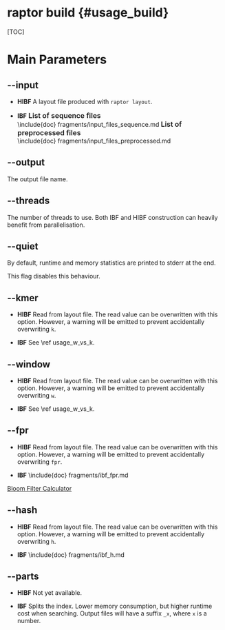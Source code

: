 # raptor build {#usage_build}

<!--
SPDX-FileCopyrightText: 2006-2025 Knut Reinert & Freie Universität Berlin
SPDX-FileCopyrightText: 2016-2025 Knut Reinert & MPI für molekulare Genetik
SPDX-License-Identifier: CC-BY-4.0
-->

[TOC]

# Main Parameters

## -​-input

<div class="tabbed">

- <b class="tab-title">HIBF</b>
  A layout file produced with `raptor layout`.

- <b class="tab-title">IBF</b>
  <span style="font-weight: 600; font-size: 1.17em;">List of sequence files</span><br>
  \include{doc} fragments/input_files_sequence.md
  <span style="font-weight: 600; font-size: 1.17em;">List of preprocessed files</span><br>
  \include{doc} fragments/input_files_preprocessed.md

</div>

## -​-output
The output file name.

## -​-threads
The number of threads to use. Both IBF and HIBF construction can heavily benefit from parallelisation.

## -​-quiet
By default, runtime and memory statistics are printed to stderr at the end.

This flag disables this behaviour.

## -​-kmer

<div class="tabbed">

- <b class="tab-title">HIBF</b>
  Read from layout file. The read value can be overwritten with this option. However, a warning will be emitted to prevent
  accidentally overwriting `k`.

- <b class="tab-title">IBF</b>
  See \ref usage_w_vs_k.

</div>

## -​-window

<div class="tabbed">

- <b class="tab-title">HIBF</b>
  Read from layout file. The read value can be overwritten with this option. However, a warning will be emitted to prevent
  accidentally overwriting `w`.

- <b class="tab-title">IBF</b>
  See \ref usage_w_vs_k.

</div>

## -​-fpr

<div class="tabbed">

- <b class="tab-title">HIBF</b>
  Read from layout file. The read value can be overwritten with this option. However, a warning will be emitted to prevent
  accidentally overwriting `fpr`.

- <b class="tab-title">IBF</b>
  \include{doc} fragments/ibf_fpr.md

</div>

[Bloom Filter Calculator](https://hur.st/bloomfilter/)

## -​-hash
<div class="tabbed">

- <b class="tab-title">HIBF</b>
  Read from layout file. The read value can be overwritten with this option. However, a warning will be emitted to prevent
  accidentally overwriting `h`.

- <b class="tab-title">IBF</b>
  \include{doc} fragments/ibf_h.md

</div>

## -​-parts

<div class="tabbed">

- <b class="tab-title">HIBF</b>
  Not yet available.

- <b class="tab-title">IBF</b>
  Splits the index. Lower memory consumption, but higher runtime cost when searching.
  Output files will have a suffix `_x`, where `x` is a number.

</div>

